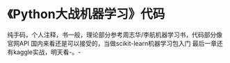 # 《Python大战机器学习》代码
纯手码，个人注释，书一般，理论部分参考周志华/李航机器学习书，代码部分像官网API
国内来看还是可以接受的，当做scikit-learn机器学习包入门
最后一章还有kaggle实战，明天看-。-
